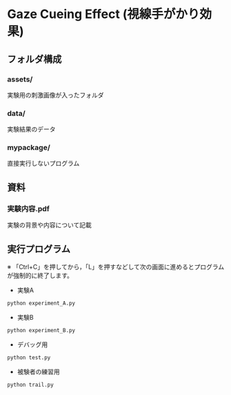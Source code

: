 # Gaze Cueing Effect (視線手がかり効果)

## フォルダ構成

### assets/
実験用の刺激画像が入ったフォルダ

### data/
実験結果のデータ

### mypackage/
直接実行しないプログラム

## 資料

### 実験内容.pdf
実験の背景や内容について記載

## 実行プログラム

※ 「Ctrl+C」を押してから，「L」を押すなどして次の画面に進めるとプログラムが強制的に終了します。

- 実験A
```bash
python experiment_A.py
```

- 実験B
```bash
python experiment_B.py
```

- デバッグ用
```bash
python test.py
```

- 被験者の練習用
```bash
python trail.py
```